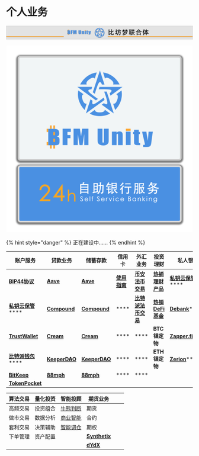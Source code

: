 # 个人业务

![](../../.gitbook/assets/银行牌匾.png)

![](../../.gitbook/assets/银行灯箱.png)

{% hint style="danger" %}
正在建设中……
{% endhint %}

| **账户服务**                                                                                              | **贷款业务**                                              | **储蓄存款**                                              | **信用卡**                                                                               | **外汇业务**                                                                                                  | **投资理财**                                                                                                 | **私人银行**                                                                                                                 | **金融市场**                                                                                                |
| ----------------------------------------------------------------------------------------------------- | ----------------------------------------------------- | ----------------------------------------------------- | ------------------------------------------------------------------------------------- | --------------------------------------------------------------------------------------------------------- | -------------------------------------------------------------------------------------------------------- | ------------------------------------------------------------------------------------------------------------------------ | ------------------------------------------------------------------------------------------------------- |
| ****[**BIP44协议**](https://learnblockchain.cn/2018/09/28/hdwallet/)****                                | ****[**Aave**](https://app.aave.com/)****             | ****[**Aave**](https://app.aave.com/)****             | ****[**使用指南**](https://www.bfm-unity.com/bfm-trad.-bi-fang-meng-jin-dian/zhe-die)**** | ****[**币安法币交易**](https://www.bfm-unity.com/qian-xian/command-room-discovery#chuan-tong-qu-kuai-lian)****  | ****[**热销理财产品**](https://www.bfm-unity.com/qian-xian/command-room-discovery/command-room-eth#defi)****   | [**私钥云保管**](https://www.bfm-unity.com/bfm-da-bi-fang-meng-shu-chan/management-cockpit-operation/si-yao-yun-bao-guan)**** | ****[**市场**](https://www.bfm-unity.com/qian-xian/management-cockpit-operation/ling-hang-duo-lei-da)**** |
| [**私钥云保管**](https://www.bfm-unity.com/qian-xian/management-cockpit-operation/si-yao-yun-bao-guan)**** | ****[**Compound**](https://app.compound.finance/)**** | ****[**Compound**](https://app.compound.finance/)**** | ****                                                                                  | ****[**比特派法币交易**](https://www.bfm-unity.com/qian-xian/command-room-discovery#chuan-tong-qu-kuai-lian)**** | ****[**热销DeFi基金**](https://www.bfm-unity.com/qian-xian/command-room-discovery/command-room-eth#defi)**** | [**Debank**](https://debank.com/swap)****                                                                                | ****[**币优**](https://www.biyou.tech/)****                                                               |
| ****[**TrustWallet**](https://trustwallet.com/)****                                                   | ****[**Cream**](https://app.cream.finance/)****       | ****[**Cream**](https://app.cream.finance/)****       | ****                                                                                  | ****                                                                                                      | **BTC锚定物**                                                                                               | [**Zapper.fi**](https://zapper.fi/)****                                                                                  | ****[**派网**](https://www.pionex.cc/zh-CN/sign/ref/NxwM4W0S)****                                         |
| [**比特派钱包**](https://bitpie.com/)****                                                                  | ****[**KeeperDAO**](https://app.keeperdao.com/)****   | ****[**KeeperDAO**](https://app.keeperdao.com/)****   | ****                                                                                  | ****                                                                                                      | **ETH锚定物**                                                                                               | [**Zerion**](https://app.zerion.io/exchange)****                                                                         | ****                                                                                                    |
| ****[**BitKeep**](https://bitkeep.org/)****                                                           | ****[**88mph**](https://88mph.app/)****               | ****[**88mph**](https://88mph.app/)****               | ****                                                                                  | ****                                                                                                      |                                                                                                          |                                                                                                                          |                                                                                                         |
| ****[**TokenPocket**](https://www.tokenpocket.pro/)****                                               |                                                       |                                                       |                                                                                       |                                                                                                           |                                                                                                          |                                                                                                                          |                                                                                                         |

| 算法交易 | 量化投资 | 智能投顾                                                                                                              | 期货业务                                   |   |   |
| ---- | ---- | ----------------------------------------------------------------------------------------------------------------- | -------------------------------------- | - | - |
| 高频交易 | 投资组合 | [牛熊判断](https://www.bfm-unity.com/qian-xian/management-cockpit-operation/ling-hang-duo-lei-da)                     | 期货                                     |   |   |
| 做市交易 | 数据分析 | [商业智能](https://www.bfm-unity.com/qian-xian/research-institute-development/xiao-bai-xue-cheng/power-bi-jiao-cheng) | 合约                                     |   |   |
| 套利交易 | 决策辅助 | [智能调仓](https://www.bfm-unity.com/qian-xian/management-cockpit-operation/ling-hang-duo-lei-da)                     | 期权                                     |   |   |
| 下单管理 | 资产配置 |                                                                                                                   | [**Synthetix**](https://synthetix.io/) |   |   |
|      |      |                                                                                                                   | [**dYdX**](https://dydx.exchange/)     |   |   |
